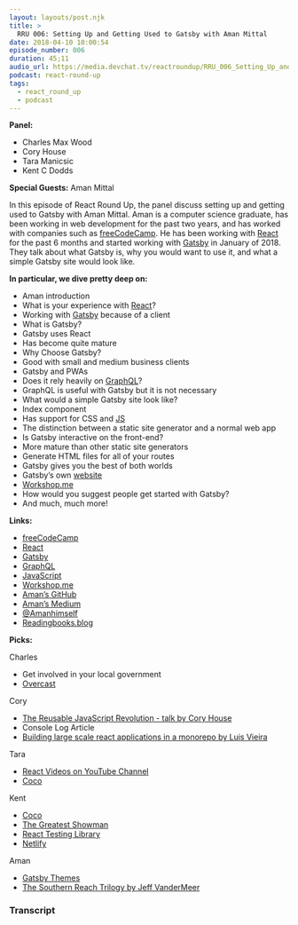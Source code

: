 ```yaml
---
layout: layouts/post.njk
title: >
  RRU 006: Setting Up and Getting Used to Gatsby with Aman Mittal
date: 2018-04-10 10:00:54
episode_number: 006
duration: 45;11
audio_url: https://media.devchat.tv/reactroundup/RRU_006_Setting_Up_and_Getting_Used_to_Gatsby_with_Aman_Mittal.mp3
podcast: react-round-up
tags:
  - react_round_up
  - podcast
---
```


**Panel:**

- Charles Max Wood
- Cory House
- Tara Manicsic
- Kent C Dodds

**Special Guests:** Aman Mittal

In this episode of React Round Up, the panel discuss setting up and getting used to Gatsby with Aman Mittal. Aman is a computer science graduate, has been working in web development for the past two years, and has worked with companies such as [freeCodeCamp](https://www.freecodecamp.org/). He has been working with [React](https://reactjs.org/) for the past 6 months and started working with [Gatsby](https://www.gatsbyjs.org/) in January of 2018. They talk about what Gatsby is, why you would want to use it, and what a simple Gatsby site would look like.

**In particular, we dive pretty deep on:**

- Aman introduction
- What is your experience with [React](https://reactjs.org/)?
- Working with [Gatsby](https://www.gatsbyjs.org/) because of a client
- What is Gatsby?
- Gatsby uses React
- Has become quite mature
- Why Choose Gatsby?
- Good with small and medium business clients
- Gatsby and PWAs
- Does it rely heavily on [GraphQL](https://graphql.org/)?
- GraphQL is useful with Gatsby but it is not necessary
- What would a simple Gatsby site look like?
- Index component
- Has support for CSS and [JS](https://www.javascript.com/)
- The distinction between a static site generator and a normal web app
- Is Gatsby interactive on the front-end?
- More mature than other static site generators
- Generate HTML files for all of your routes
- Gatsby gives you the best of both worlds
- Gatsby’s own [website](https://www.gatsbyjs.org/)
- [Workshop.me](https://workshop.me/)
- How would you suggest people get started with Gatsby?
- And much, much more!

**Links:**

- [freeCodeCamp](https://www.freecodecamp.org/)
- [React](https://reactjs.org/)
- [Gatsby](https://www.gatsbyjs.org/)
- [GraphQL](https://graphql.org/)
- [JavaScript](https://www.javascript.com/)
- [Workshop.me](https://workshop.me/)
- [Aman’s GitHub](https://github.com/amandeepmittal)
- [Aman’s Medium](https://medium.com/@amanhimself)
- [@Amanhimself](https://twitter.com/amanhimself?lang=en)
- [Readingbooks.blog](http://readingbooks.blog/)

**Picks:**

Charles

- Get involved in your local government
- [Overcast](https://overcast.fm/)

Cory

- [The Reusable JavaScript Revolution - talk by Cory House](https://www.youtube.com/watch?v=LNClb7HEqeI)
- Console Log Article
- [Building large scale react applications in a monorepo by Luis Vieira](https://medium.com/@luisvieira_gmr/building-large-scale-react-applications-in-a-monorepo-91cd4637c131)

Tara

- [React Videos on YouTube Channel](https://www.youtube.com/user/tamanics/videos?sort=dd&view=0&shelf_id=0)
- [Coco](<https://en.wikipedia.org/wiki/Coco_(2017_film)>)

Kent

- [Coco](<https://en.wikipedia.org/wiki/Coco_(2017_film)>)
- [The Greatest Showman](https://en.wikipedia.org/wiki/The_Greatest_Showman)
- [React Testing Library](https://github.com/kentcdodds/react-testing-library)
- [Netlify](https://www.netlify.com/)

Aman

- [Gatsby Themes](https://www.gatsbyjs.org/docs/themes/)
- [The Southern Reach Trilogy by Jeff VanderMeer](https://www.amazon.com/Annihilation-Novel-Southern-Reach-Trilogy/dp/0374104093/ref=pd_lpo_sbs_14_t_0?_encoding=UTF8&psc=1&refRID=J41XTRSGCARNB7MR50MZ)

### Transcript
